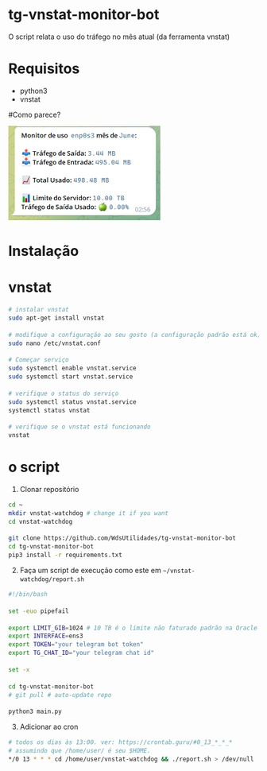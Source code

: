 # tg-vnstat-monitor-bot
O script relata o uso do tráfego no mês atual (da ferramenta vnstat)

# Requisitos
* python3
* vnstat 

#Como parece?

![screenshot](readme/screenshot2.png)

# Instalação

# vnstat

```sh
# instalar vnstat
sudo apt-get install vnstat

# modifique a configuração ao seu gosto (a configuração padrão está ok)
sudo nano /etc/vnstat.conf 

# Começar serviço
sudo systemctl enable vnstat.service
sudo systemctl start vnstat.service

# verifique o status do serviço
sudo systemctl status vnstat.service
systemctl status vnstat

# verifique se o vnstat está funcionando
vnstat
```

# o script

1) Clonar repositório
```sh
cd ~
mkdir vnstat-watchdog # change it if you want
cd vnstat-watchdog

git clone https://github.com/WdsUtilidades/tg-vnstat-monitor-bot
cd tg-vnstat-monitor-bot
pip3 install -r requirements.txt
```

2) Faça um script de execução como este em `~/vnstat-watchdog/report.sh`

```sh
#!/bin/bash

set -euo pipefail

export LIMIT_GIB=1024 # 10 TB é o limite não faturado padrão na Oracle
export INTERFACE=ens3
export TOKEN="your telegram bot token"
export TG_CHAT_ID="your telegram chat id"

set -x

cd tg-vnstat-monitor-bot
# git pull # auto-update repo

python3 main.py
```

3) Adicionar ao cron

```sh
# todos os dias às 13:00. ver: https://crontab.guru/#0_13_*_*_*
# assumindo que /home/user/ é seu $HOME.
*/0 13 * * * cd /home/user/vnstat-watchdog && ./report.sh > /dev/null
```
